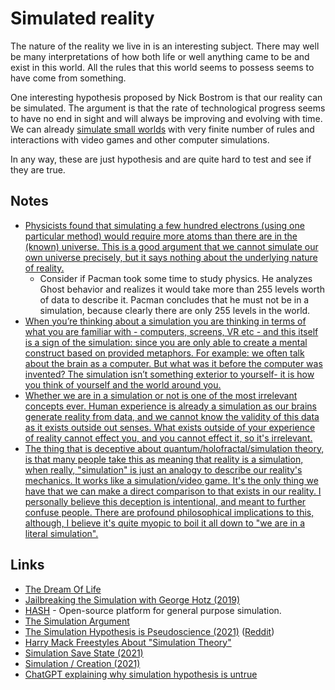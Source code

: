 # Simulated reality

The nature of the reality we live in is an interesting subject. There may well be many interpretations of how both life or well anything came to be and exist in this world. All the rules that this world seems to possess seems to have come from something.

One interesting hypothesis proposed by Nick Bostrom is that our reality can be simulated. The argument is that the rate of technological progress seems to have no end in sight and will always be improving and evolving with time. We can already [simulate small worlds](https://twitter.com/AleResnik/status/1524792193046618122) with very finite number of rules and interactions with video games and other computer simulations.

In any way, these are just hypothesis and are quite hard to test and see if they are true.

## Notes

- [Physicists found that simulating a few hundred electrons (using one particular method) would require more atoms than there are in the (known) universe. This is a good argument that we cannot simulate our own universe precisely, but it says nothing about the underlying nature of reality.](https://news.ycombinator.com/item?id=15384574)
  - Consider if Pacman took some time to study physics. He analyzes Ghost behavior and realizes it would take more than 255 levels worth of data to describe it. Pacman concludes that he must not be in a simulation, because clearly there are only 255 levels in the world.
- [When you’re thinking about a simulation you are thinking in terms of what you are familiar with - computers, screens, VR etc - and this itself is a sign of the simulation: since you are only able to create a mental construct based on provided metaphors. For example: we often talk about the brain as a computer. But what was it before the computer was invented? The simulation isn’t something exterior to yourself- it is how you think of yourself and the world around you.](https://www.reddit.com/r/RationalPsychonaut/comments/nb8orz/is_this_a_simulation_this_video_discusses/)
- [Whether we are in a simulation or not is one of the most irrelevant concepts ever. Human experience is already a simulation as our brains generate reality from data, and we cannot know the validity of this data as it exists outside out senses. What exists outside of your experience of reality cannot effect you, and you cannot effect it, so it's irrelevant.](https://www.reddit.com/r/Salvia/comments/ot3wu2/my_world_view_is_changed/)
- [The thing that is deceptive about quantum/holofractal/simulation theory, is that many people take this as meaning that reality is a simulation, when really, "simulation" is just an analogy to describe our reality's mechanics. It works like a simulation/video game. It's the only thing we have that we can make a direct comparison to that exists in our reality. I personally believe this deception is intentional, and meant to further confuse people. There are profound philosophical implications to this, although, I believe it's quite myopic to boil it all down to "we are in a literal simulation".](https://www.reddit.com/r/Salvia/comments/ot3wu2/my_world_view_is_changed/)

## Links

- [The Dream Of Life](https://www.youtube.com/watch?v=wU0PYcCsL6o)
- [Jailbreaking the Simulation with George Hotz (2019)](https://www.youtube.com/watch?v=ESXOAJRdcwQ)
- [HASH](https://hash.ai/) - Open-source platform for general purpose simulation.
- [The Simulation Argument](https://www.simulation-argument.com/)
- [The Simulation Hypothesis is Pseudoscience (2021)](https://www.youtube.com/watch?v=HCSqogSPU_Q) ([Reddit](https://www.reddit.com/r/Physics/comments/lkgtof/the_simulation_hypothesis_is_pseudoscience/))
- [Harry Mack Freestyles About "Simulation Theory"](https://www.youtube.com/watch?v=mWqaoIW11yk)
- [Simulation Save State (2021)](https://jeremykhawaja.com/post/simulation-save-state/)
- [Simulation / Creation (2021)](https://www.reddit.com/r/RationalPsychonaut/comments/ogfksv/simulation_creation/)
- [ChatGPT explaining why simulation hypothesis is untrue](https://twitter.com/pmarca/status/1599676060903538690)
